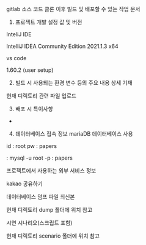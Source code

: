 gitlab 소스 코드 클론 이후 빌드 및 배포할 수 있는 작업 문서

1. 프로젝트 개발 설정 값 및 버전

InteliJ IDE

IntelliJ IDEA Community Edition 2021.1.3 x64


vs code

1.60.2 (user setup)




2. 빌드 시 사용되는 환경 변수 등의 주요 내용 상세 기재

현재 디렉토리 관련 파일 업로드


3. 배포 시 특이사항
-

4. 데이터베이스 접속 정보
mariaDB 데이터베이스 사용

id : root
pw : papers

: mysql -u root -p
: papers

프로젝트에서 사용하는 외부 서비스 정보

kakao 공유하기


데이터베이스 덤프 파일 최신본

현재 디렉토리 dump 폴더에 위치 참고


시연 시나리오(스크립트 포함)

현재 디렉토리  scenario 폴더에 위치 참고
